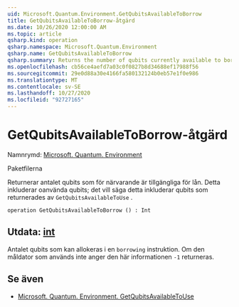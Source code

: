 ```yaml
---
uid: Microsoft.Quantum.Environment.GetQubitsAvailableToBorrow
title: GetQubitsAvailableToBorrow-åtgärd
ms.date: 10/26/2020 12:00:00 AM
ms.topic: article
qsharp.kind: operation
qsharp.namespace: Microsoft.Quantum.Environment
qsharp.name: GetQubitsAvailableToBorrow
qsharp.summary: Returns the number of qubits currently available to borrow. This includes unused qubits; that is, this includes the qubits returned by `GetQubitsAvailableToUse`.
ms.openlocfilehash: cb56ce4aefd7a03c0f0827b8d34688ef17988f56
ms.sourcegitcommit: 29e0d88a30e4166fa580132124b0eb57e1f0e986
ms.translationtype: MT
ms.contentlocale: sv-SE
ms.lasthandoff: 10/27/2020
ms.locfileid: "92727165"
---
```

# <a name="getqubitsavailabletoborrow-operation"></a>GetQubitsAvailableToBorrow-åtgärd

Namnrymd: [Microsoft. Quantum. Environment](xref:Microsoft.Quantum.Environment)

Paketfilerna [](https://nuget.org/packages/)


Returnerar antalet qubits som för närvarande är tillgängliga för lån.
Detta inkluderar oanvända qubits; det vill säga detta inkluderar qubits som returnerades av `GetQubitsAvailableToUse` .

```qsharp
operation GetQubitsAvailableToBorrow () : Int
```


## <a name="output--int"></a>Utdata: [int](xref:microsoft.quantum.lang-ref.int)

Antalet qubits som kan allokeras i en `borrowing` instruktion.
Om den måldator som används inte anger den här informationen `-1` returneras.

## <a name="see-also"></a>Se även

- [Microsoft. Quantum. Environment. GetQubitsAvailableToUse](xref:Microsoft.Quantum.Environment.GetQubitsAvailableToUse)